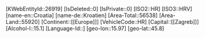 ﻿---
location: [45.8,15.97]
type: Country
tags: [geo/Country]
---
[KWebEntityId::26919]
[IsDeleted::0]
[IsPrivate::0]
[ISO2::HR]
[ISO3::HRV]
[name-en::Croatia]
[name-de::Kroatien]
[Area-Total::56538]
[Area-Land::55920]
[Continent::[[Europe]]]
[VehicleCode::HR]
[Capital::[[Zagreb]]]
[Alcohol-l::15.1]
[Language-Id::]
[geo-lon::15.97]
[geo-lat::45.8]

